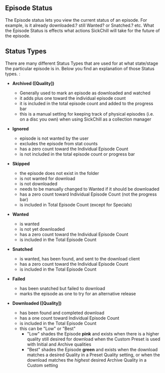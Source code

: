 ## Episode Status

The Episode status lets you view the current status of an episode. For example, is it already downloaded.? still Wanted? or Snatched.? etc. What the Episode Status is effects what actions SickChill will take for the future of the episode.

## Status Types

There are many different Status Types that are used for at what state/stage the particular episode is in. Below you find an explanation of those Status types. :

- **Archived ([Quality])**
  - Generally used to mark an episode as downloaded and watched
  - it adds plus one toward the individual episode count
  - it is included in the total episode count and added to the progress bar
  - this is a manual setting for keeping track of physical episodes (i.e. on a disc you own) when using SickChill as a collection manager

- **Ignored**

  - episode is not wanted by the user
  - excludes the episode from stat counts
  - has a zero count toward the Individual Episode Count
  - is not included in the total episode count or progress bar

- **Skipped**

  - the episode does not exist in the folder
  - is not wanted for download
  - is not downloaded
  - needs to be manually changed to Wanted if it should be downloaded
  - has a zero count toward Individual Episode Count (not the progress bar)
  - is included in Total Episode Count (except for Specials)

- **Wanted**

  - is wanted
  - is not yet downloaded
  - has a zero count toward the Individual Episode Count
  - is included in the Total Episode Count

- **Snatched**

  - is wanted, has been found, and sent to the download client
  - has a zero count toward the Individual Episode Count
  - is included in the Total Episode Count

- **Failed**

  - has been snatched but failed to download
  - marks the episode as one to try for an alternative release

- **Downloaded ([Quality])**

  - has been found and completed download
  - has a one count toward Individual Episode Count
  - is included in the Total Episode Count
  - this can be "Low" or "Best"
    - "Low" shades the Episode **pink** and exists when there is a higher quality still desired for download when the Custom Preset is used with Initial and Archive qualities
    - "Best" shades the Episode **green** and exists when the download matches a desired Quality in a Preset Quality setting, or when the download matches the _highest_ desired Archive Quality in a Custom setting
